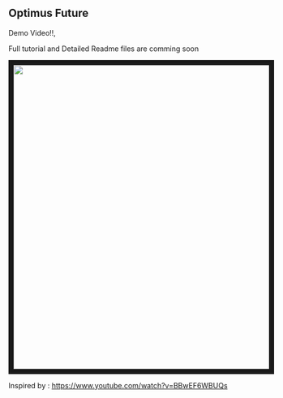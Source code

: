 ## Optimus Future

Demo Video!!,

Full tutorial and Detailed Readme files are comming soon

<a href="https://www.youtube.com/watch?v=A8iWvLkExZg" target="_blank"><img src="https://i.ytimg.com/vi/A8iWvLkExZg/hqdefault.jpg" width="1000" height="600" border="10" /></a>

 
Inspired by : https://www.youtube.com/watch?v=BBwEF6WBUQs
